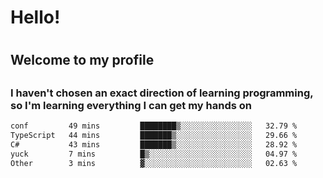 
<h1>Hello!<h1>
<h2>Welcome to my profile<h2>
<h3>I haven't chosen an exact direction of learning programming, so I'm learning everything I can get my hands on</h3>

<!--START_SECTION:waka-->

```txt
conf         49 mins         ████████▒░░░░░░░░░░░░░░░░   32.79 %
TypeScript   44 mins         ███████▒░░░░░░░░░░░░░░░░░   29.66 %
C#           43 mins         ███████▒░░░░░░░░░░░░░░░░░   28.92 %
yuck         7 mins          █▒░░░░░░░░░░░░░░░░░░░░░░░   04.97 %
Other        3 mins          ▓░░░░░░░░░░░░░░░░░░░░░░░░   02.63 %
```

<!--END_SECTION:waka-->
